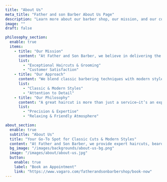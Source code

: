 ```yaml
---
title: "About Us"
meta_title: "Father and son Barber About Us Page"
description: "Learn more about our barber shop, our mission, and our commitment to top-quality grooming services."
image: ""
draft: false

philosophy_section:
  enable: true
  items:
    - title: "Our Mission"
      content: "At Father and Son Barber, we believe in delivering the finest grooming experience for every client. Our mission is to provide precision cuts, expert styling, and an atmosphere where every customer feels at home."
      list:
        - "Exceptional Haircuts & Grooming"
        - "Customer Satisfaction"
    - title: "Our Approach"
      content: "We blend classic barbering techniques with modern styles to create a personalized experience. Whether you want a traditional cut, a sharp fade, or a beard trim, our skilled barbers ensure you leave looking your best."
      list:
        - "Classic & Modern Styles"
        - "Attention to Detail"
    - title: "Our Philosophy"
      content: "A great haircut is more than just a service—it’s an experience. We pride ourselves on creating a welcoming space where style meets confidence."
      list:
        - "Precision & Expertise"
        - "Relaxing & Friendly Atmosphere"

about_section:
  enable: true
  subtitle: "About Us"
  title: "Your Go-To Spot for Classic Cuts & Modern Styles"
  content: "At Father and Son Barber, we provide expert haircuts, beard trims, and grooming services in a relaxed, stylish environment. Our barbers are passionate about their craft and committed to making every visit an experience worth coming back for."
  bg_image: "/images/backgrounds/about-us-bg.png"
  image: "/images/about/about-us.jpg"
  button:
    enable: true
    label: "Book an Appointment"
    link: "https://www.vagaro.com/fatherandsonbarbershop/book-now"
---
```

